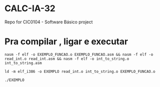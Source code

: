 # CALC-IA-32
Repo for CIC0104 - Software Básico project


# Pra compilar , ligar e executar

`nasm -f elf -o EXEMPLO_FUNCAO.o EXEMPLO_FUNCAO.asm && nasm -f elf -o read_int.o read_int.asm && nasm -f elf -o int_to_string.o int_to_string.asm`

`ld -m elf_i386 -o EXEMPLO read_int.o int_to_string.o EXEMPLO_FUNCAO.o  `

`./EXEMPLO`